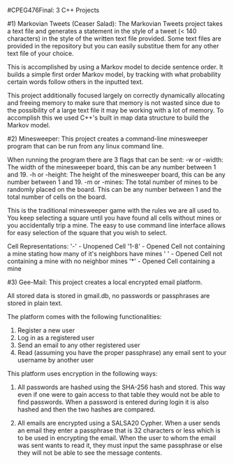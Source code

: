 #CPEG476Final: 3 C++ Projects

#1) Markovian Tweets (Ceaser Salad):
The Markovian Tweets project takes a text file and generates a statement in the style of a tweet (< 140 characters) in the style of the written text file provided.  Some text files are provided in the repository but you can easily substitue them for any other text file of your choice.

This is accomplished by using a Markov model to decide sentence order.  It builds a simple first order Markov model, by tracking with what probability certain words follow others in the inputted text.

This project additionally focused largely on correctly dynamically allocating and freeing memory to make sure that memory is not wasted since due to the possibility of a large text file it may be working with a lot of memory.  To accomplish this we used C++'s built in map data structure to build the Markov model.

#2) Minesweeper:
This project creates a command-line minesweeper program that can be run from any linux command line.  

When running the program there are 3 flags that can be sent:
-w or -width: The width of the minesweeper board, this can be any number between 1 and 19.
-h or -height: The height of the minesweeper board, this can be any number between 1 and 19.
-m or -mines: The total number of mines to be randomly placed on the board. This can be any number between 1 and the total number of cells on the board.

This is the traditional minesweeper game with the rules we are all used to.  You keep selecting a square until you have found all cells without mines or you accidentally trip a mine.  The easy to use command line interface allows for easy selection of the square that you wish to select.

Cell Representations:
'-' - Unopened Cell
'1-8' - Opened Cell not containing a mine stating how many of it's neighbors have mines
' ' - Opened Cell not containing a mine with no neighbor mines
'*' - Opened Cell containing a mine

#3) Gee-Mail:
This project creates a local encrypted email platform.

All stored data is stored in gmail.db, no passwords or passphrases are stored in plain text.

The platform comes with the following functionalities:
1) Register a new user
2) Log in as a registered user
3) Send an email to any other registered user
4) Read (assuming you have the proper passphrase) any email sent to your username by another user

This platform uses encryption in the following ways:
1) All passwords are hashed using the SHA-256 hash and stored.  This way even if one were to gain access to that table they would not be able to find passwords.
When a password is entered during login it is also hashed and then the two hashes are compared.

2) All emails are encrypted using a SALSA20 Cypher.  When a user sends an email they enter a passphrase that is 32 characters or less which is to be used in encrypting the email.  When the user to whom the email was sent wants to read it, they must input the same passphrase or else they will not be able to see the message contents.
